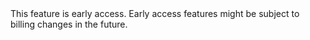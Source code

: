 <Highlight type="important">
This feature is early access. Early access features might be subject to billing
changes in the future.
</Highlight>
